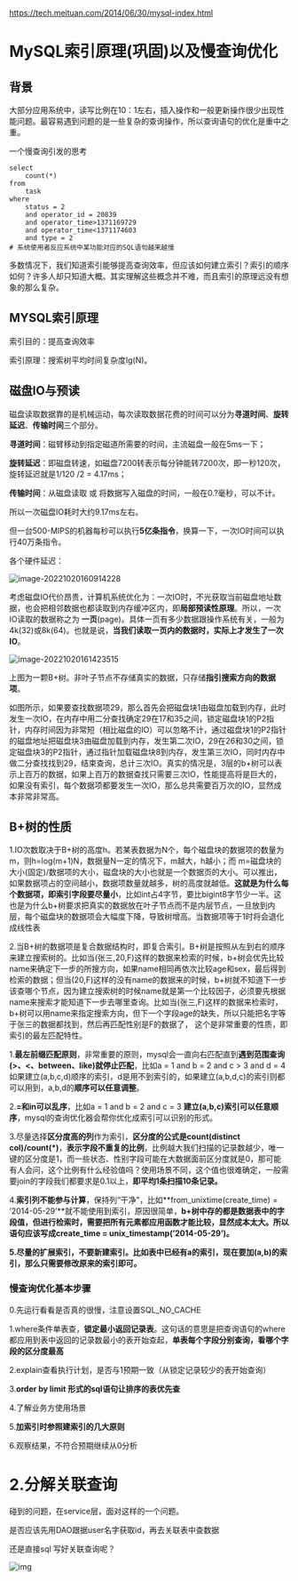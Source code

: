 https://tech.meituan.com/2014/06/30/mysql-index.html

# MySQL索引原理(巩固)以及慢查询优化

## 背景

大部分应用系统中，读写比例在10：1左右，插入操作和一般更新操作很少出现性能问题。最容易遇到问题的是一些复杂的查询操作，所以查询语句的优化是重中之重。

一个慢查询引发的思考

```mysql
select
	count(*)
from
	task
where
	status = 2
	and operator_id = 20839
	and operator_time>1371169729
	and operator_time<1371174603
	and type = 2
# 系统使用者反应系统中某功能对应的SQL语句越来越慢
```

多数情况下，我们知道索引能够提高查询效率，但应该如何建立索引？索引的顺序如何？许多人却只知道大概。其实理解这些概念并不难，而且索引的原理远没有想象的那么复杂。

## MYSQL索引原理

索引目的：提高查询效率

索引原理：搜索树平均时间复杂度Ig(N)。

## 磁盘IO与预读

磁盘读取数据靠的是机械运动，每次读取数据花费的时间可以分为**寻道时间**、**旋转延迟**、**传输时间**三个部分。

**寻道时间**：磁臂移动到指定磁道所需要的时间，主流磁盘一般在5ms一下；

**旋转延迟**：即磁盘转速，如磁盘7200转表示每分钟能转7200次，即一秒120次，旋转延迟就是1/120 /2 = 4.17ms；

**传输时间**：从磁盘读取 或 将数据写入磁盘的时间，一般在0.?毫秒，可以不计。

所以一次磁盘IO耗时大约9.17ms左右。

但一台500-MIPS的机器每秒可以执行**5亿条指令**，换算一下，一次IO时间可以执行40万条指令。

各个硬件延迟：

![image-20221020160914228](C:\Users\MSi\AppData\Roaming\Typora\typora-user-images\image-20221020160914228.png)

考虑磁盘IO代价昂贵，计算机系统优化为：一次IO时，不光获取当前磁盘地址数据，也会把相邻数据也都读取到内存缓冲区内，即**局部预读性原理**。所以，一次IO读取的数据称之为   **一页**(page)。具体一页有多少数据跟操作系统有关，一般为4k(32)或8k(64)。也就是说，**当我们读取一页内的数据时，实际上才发生了一次IO**。

![image-20221020161423515](C:\Users\MSi\AppData\Roaming\Typora\typora-user-images\image-20221020161423515.png)

上图为一颗B+树。非叶子节点不存储真实的数据，只存储**指引搜索方向的数据项**。

如图所示，如果要查找数据项29，那么首先会把磁盘块1由磁盘加载到内存，此时发生一次IO，在内存中用二分查找确定29在17和35之间，锁定磁盘块1的P2指针，内存时间因为非常短（相比磁盘的IO）可以忽略不计，通过磁盘块1的P2指针的磁盘地址把磁盘块3由磁盘加载到内存，发生第二次IO，29在26和30之间，锁定磁盘块3的P2指针，通过指针加载磁盘块8到内存，发生第三次IO，同时内存中做二分查找找到29，结束查询，总计三次IO。真实的情况是，3层的b+树可以表示上百万的数据，如果上百万的数据查找只需要三次IO，性能提高将是巨大的，如果没有索引，每个数据项都要发生一次IO，那么总共需要百万次的IO，显然成本非常非常高。

## B+树的性质

1.IO次数取决于B+树的高度h。若某表数据为N个，每个磁盘块的数据项的数量为m，则h=log(m+1)N，数据量N一定的情况下，m越大，h越小；而 m=磁盘块的大小(固定)/数据项的大小，磁盘块的大小也就是一个数据页的大小。可以推出，如果数据项占的空间越小，数据项数量就越多，树的高度就越低。**这就是为什么每个数据项，即索引字段要尽量小**，比如int占4字节，要比bigint8字节少一半。这也是为什么b+树要求把真实的数据放在叶子节点而不是内层节点，一旦放到内层，每个磁盘块的数据项会大幅度下降，导致树增高。当数据项等于1时将会退化成线性表

2.当B+树的数据项是复合数据结构时，即复合索引。B+树是按照从左到右的顺序来建立搜索树的。比如当(张三,20,F)这样的数据来检索的时候，b+树会优先比较name来确定下一步的所搜方向，如果name相同再依次比较age和sex，最后得到检索的数据；但当(20,F)这样的没有name的数据来的时候，b+树就不知道下一步该查哪个节点，因为建立搜索树的时候name就是第一个比较因子，必须要先根据name来搜索才能知道下一步去哪里查询。比如当(张三,F)这样的数据来检索时，b+树可以用name来指定搜索方向，但下一个字段age的缺失，所以只能把名字等于张三的数据都找到，然后再匹配性别是F的数据了， 这个是非常重要的性质，即索引的最左匹配特性。

1.**最左前缀匹配原则**，非常重要的原则，mysql会一直向右匹配直到**遇到范围查询(>、<、between、like)就停止匹配**，比如a = 1 and b = 2 and c > 3 and d = 4 如果建立(a,b,c,d)顺序的索引，d是用不到索引的，如果建立(a,b,d,c)的索引则都可以用到，a,b,d的**顺序可以任意调整**。

2.**=和in可以乱序**，比如a = 1 and b = 2 and c = 3 **建立(a,b,c)索引可以任意顺序**，mysql的查询优化器会帮你优化成索引可以识别的形式。

3.尽量选择**区分度高的列**作为索引，**区分度的公式是count(distinct col)/count(*)**，**表示字段不重复的比例**，比例越大我们扫描的记录数越少，唯一键的区分度是1，而一些状态、性别字段可能在大数据面前区分度就是0，那可能有人会问，这个比例有什么经验值吗？使用场景不同，这个值也很难确定，一般需要join的字段我们都要求是0.1以上，**即平均1条扫描10条记录。**

4.**索引列不能参与计算**，保持列“干净”，比如**from_unixtime(create_time) = ’2014-05-29’**就不能使用到索引，原因很简单，**b+树中存的都是数据表中的字段值，但进行检索时，需要把所有元素都应用函数才能比较，显然成本太大。**所以语句应该写成**create_time = unix_timestamp(’2014-05-29’)。**  

**5.尽量的扩展索引，不要新建索引。比如表中已经有a的索引，现在要加(a,b)的索引，那么只需要修改原来的索引即可。**

### 慢查询优化基本步骤

0.先运行看看是否真的很慢，注意设置SQL_NO_CACHE

1.where条件单表查，**锁定最小返回记录表**。这句话的意思是把查询语句的where都应用到表中返回的记录数最小的表开始查起，**单表每个字段分别查询，看哪个字段的区分度最高**

2.explain查看执行计划，是否与1预期一致（从锁定记录较少的表开始查询）

3.**order by limit 形式的sql语句让排序的表优先查**

4.了解业务方使用场景

5.**加索引时参照建索引的几大原则**

6.观察结果，不符合预期继续从0分析

# 2.分解关联查询

碰到的问题，在service层，面对这样的一个问题。

是否应该先用DAO跟据user名字获取id，再去关联表中查数据

还是直接sql 写好关联查询呢？

![img](https://img2020.cnblogs.com/blog/1158910/202011/1158910-20201119141643288-1744298130.png)

